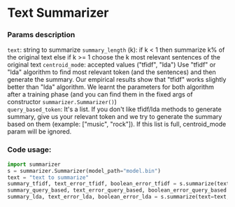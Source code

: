 # Text Summarizer
### Params description
`text`: string to summarize
`summary_length` (k): 
  if k < 1 then summarize k% of the original text
  else if k >= 1 choose the k most relevant sentences of the original text
`centroid_mod`e: accepted values ("tfidf", "lda")
  Use "tfidf" or "lda" algorithm to find most relevant token (and the sentences) and then generate the summary.
  Our empirical results show that "tfidf" works slightly better than "lda" algorithm.
  We learnt the parameters for both algorithm after a training phase (and you can find them in the fixed args of constructor `summarizer.Summarizer()`)  
`query_based_token`: It's a list. If you don't like tfidf/lda methods to generate summary, give us your relevant token and we try to generate the summary based on them (example: ["music", "rock"]). If this list is full, centroid_mode param will be ignored.

### Code usage:
```python
import summarizer
s = summarizer.Summarizer(model_path="model.bin")
text = "text to summarize"
summary_tfidf, text_error_tfidf, boolean_error_tfidf = s.summarize(text=text, summary_length=3, query_based_token=[])
summary_query_based, text_error_query_based, boolean_error_query_based = s.summarize(text=text, summary_length=0.5, query_based_token=["music", "rock"])
summary_lda, text_error_lda, boolean_error_lda = s.summarize(text=text, summary_length=3, query_based_token=[], centroid_mode="lda")
```
